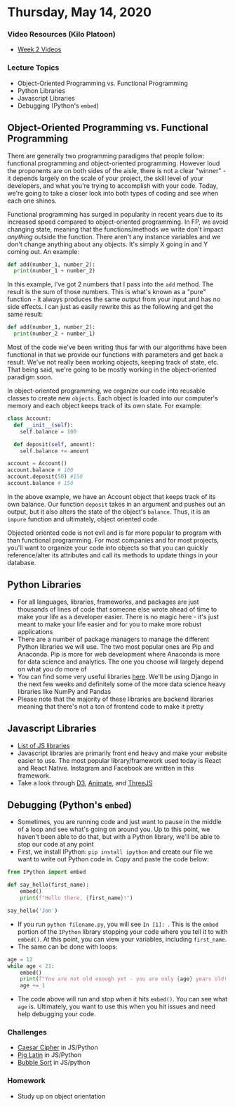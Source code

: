 Thursday, May 14, 2020
====================
### Video Resources (Kilo Platoon)
- [Week 2 Videos](https://www.youtube.com/playlist?list=PLu0CiQ7bzwETvyQGf7fffD7wGlkT0aWMg)

### Lecture Topics
* Object-Oriented Programming vs. Functional Programming
* Python Libraries
* Javascript Libraries
* Debugging (Python's `embed`)

## Object-Oriented Programming vs. Functional Programming
There are generally two programming paradigms that people follow: functional programming and object-oriented programming. However loud the proponents are on both sides of the aisle, there is not a clear "winner" - it depends largely on the scale of your project, the skill level of your developers, and what you're trying to accomplish with your code. Today, we're going to take a closer look into both types of coding and see when each one shines.

Functional programming has surged in popularity in recent years due to its increased speed compared to object-oriented programming. In FP, we avoid changing state, meaning that the functions/methods we write don't impact _anything_ outside the function. There aren't any instance variables and we don't change anything about any objects. It's simply X going in and Y coming out. An example:

```python
def add(number_1, number_2):
  print(number_1 + number_2)
```

In this example, I've got 2 numbers that I pass into the `add` method. The result is the sum of those numbers. This is what's known as a "pure" function - it always produces the same output from your input and has no side effects. I can just as easily rewrite this as the following and get the same result:

```python
def add(number_1, number_2):
  print(number_2 + number_1)
```

Most of the code we've been writing thus far with our algorithms have been functional in that we provide our functions with parameters and get back a result. We've not really been working objects, keeping track of state, etc. That being said, we're going to be mostly working in the object-oriented paradigm soon.

In object-oriented programming, we organize our code into reusable classes to create new `objects`. Each object is loaded into our computer's memory and each  object keeps track of its own state. For example:

```python
class Account:
  def __init__(self):
    self.balance = 100

  def deposit(self, amount):
    self.balance += amount

account = Account()
account.balance # 100
account.deposit(50) #150
account.balance # 150
```

In the above example, we have an Account object that keeps track of its own balance. Our function `deposit` takes in an argument and pushes out an output, but it also alters the state of the object's `balance`. Thus, it is an `impure` function and ultimately, object oriented code.

Objected oriented code is not evil and is far more popular to program with than functional programming. For most companies and for most projects, you'll want to organize your code into objects so that you can quickly reference/alter its attributes and call its methods to update things in your database.

## Python Libraries
* For all languages, libraries, frameworks, and packages are just thousands of lines of code that someone else wrote ahead of time to make your life as a developer easier. There is no magic here - it's just meant to make your life easier and for you to make more robust applications
* There are a number of package managers to manage the different Python libraries we will use. The two most popular ones are Pip and Anaconda. Pip is more for web development where Anaconda is more for data science and analytics. The one you choose will largely depend on what you do more of
* You can find some very useful libraries [here](https://pythontips.com/2013/07/30/20-python-libraries-you-cant-live-without/). We'll be using Django in the next few weeks and definitely some of the more data science heavy libraries like NumPy and Pandas
* Please note that the majority of these libraries are backend libraries meaning that there's not a ton of frontend code to make it pretty

## Javascript Libraries
* [List of JS libraries](https://www.javascripting.com/)
* Javascript libraries are primarily front end heavy and make your website easier to use. The most popular library/framework used today is React and React Native. Instagram and Facebook are written in this framework.
* Take a look through [D3](https://d3js.org/), [Animate](https://daneden.github.io/animate.css/), and [ThreeJS](https://threejs.org/examples/)

## Debugging (Python's `embed`)
* Sometimes, you are running code and just want to pause in the middle of a loop and see what's going on around you. Up to this point, we haven't been able to do that, but with a Python library, we'll be able to stop our code at any point
* First, we install IPython: `pip install ipython` and create our file we want to write out Python code in. Copy and paste the code below:
```python
from IPython import embed

def say_hello(first_name):
    embed()
    print(f"Hello there, {first_name}!")

say_hello('Jon')
```
* If you run `python filename.py`, you will see `In [1]: `. This is the `embed` portion of the `IPython` library stopping your code where you tell it to with `embed()`. At this point, you can view your variables, including `first_name`.
* The same can be done with loops:
```python
age = 12
while age < 21:
    embed()
    print(f"You are not old enough yet - you are only {age} years old! Come back when you are older.")
    age += 1
```
* The code above will run and stop when it hits `embed()`. You can see what `age` is. Ultimately, you want to use this when you hit issues and need help debugging your code.

### Challenges
* [Caesar Cipher](https://github.com/limaplatoon/caesar-cipher) in JS/Python
* [Pig Latin](https://github.com/limaplatoon/pig-latin) in JS/Python
* [Bubble Sort](https://github.com/limaplatoon/bubble-sort) in JS/python

### Homework
* Study up on object orientation
